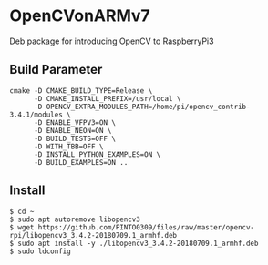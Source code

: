 # OpenCVonARMv7
Deb package for introducing OpenCV to RaspberryPi3

## Build Parameter
```
cmake -D CMAKE_BUILD_TYPE=Release \
      -D CMAKE_INSTALL_PREFIX=/usr/local \
      -D OPENCV_EXTRA_MODULES_PATH=/home/pi/opencv_contrib-3.4.1/modules \
      -D ENABLE_VFPV3=ON \
      -D ENABLE_NEON=ON \
      -D BUILD_TESTS=OFF \
      -D WITH_TBB=OFF \
      -D INSTALL_PYTHON_EXAMPLES=ON \
      -D BUILD_EXAMPLES=ON ..
```

## Install
```
$ cd ~
$ sudo apt autoremove libopencv3
$ wget https://github.com/PINTO0309/files/raw/master/opencv-rpi/libopencv3_3.4.2-20180709.1_armhf.deb
$ sudo apt install -y ./libopencv3_3.4.2-20180709.1_armhf.deb
$ sudo ldconfig
```
